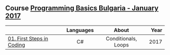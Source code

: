 ## Course <a href="https://softuni.bg/trainings/1560/programming-basics-bulgaria-january-2017">Programming Basics Bulgaria - January 2017</a>

|  | Languages | About | Year |
|---------|:---------:|:-----:|-----:|
|<a href="https://github.com/i-den/SoftwareUniversity/tree/master/01)%20Programming%20Basics/01.%20First%20Steps%20in%20Coding">01. First Steps in Coding</a>| C# | Conditionals, Loops | 2017 |
